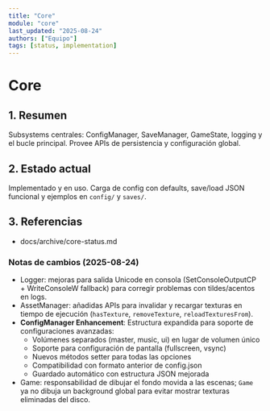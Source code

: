 ```yaml
---
title: "Core"
module: "core"
last_updated: "2025-08-24"
authors: ["Equipo"]
tags: [status, implementation]
---
```


# Core

## 1. Resumen
Subsystems centrales: ConfigManager, SaveManager, GameState, logging y el bucle principal. Provee APIs de persistencia y configuración global.

## 2. Estado actual
Implementado y en uso. Carga de config con defaults, save/load JSON funcional y ejemplos en `config/` y `saves/`.

## 3. Referencias
- docs/archive/core-status.md

### Notas de cambios (2025-08-24)
- Logger: mejoras para salida Unicode en consola (SetConsoleOutputCP + WriteConsoleW fallback) para corregir problemas con tildes/acentos en logs.
- AssetManager: añadidas APIs para invalidar y recargar texturas en tiempo de ejecución (`hasTexture`, `removeTexture`, `reloadTexturesFrom`).
- **ConfigManager Enhancement**: Estructura expandida para soporte de configuraciones avanzadas:
  - Volúmenes separados (master, music, ui) en lugar de volumen único
  - Soporte para configuración de pantalla (fullscreen, vsync)
  - Nuevos métodos setter para todas las opciones
  - Compatibilidad con formato anterior de config.json
  - Guardado automático con estructura JSON mejorada
- Game: responsabilidad de dibujar el fondo movida a las escenas; `Game` ya no dibuja un background global para evitar mostrar texturas eliminadas del disco.
